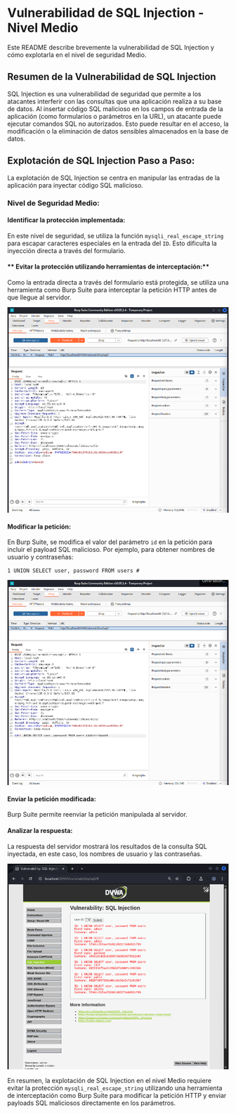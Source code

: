 # Vulnerabilidad de SQL Injection - Nivel Medio

Este README describe brevemente la vulnerabilidad de SQL Injection y cómo explotarla en el nivel de seguridad Medio.

## Resumen de la Vulnerabilidad de SQL Injection

SQL Injection es una vulnerabilidad de seguridad que permite a los atacantes interferir con las consultas que una aplicación realiza a su base de datos. Al insertar código SQL malicioso en los campos de entrada de la aplicación (como formularios o parámetros en la URL), un atacante puede ejecutar comandos SQL no autorizados. Esto puede resultar en el acceso, la modificación o la eliminación de datos sensibles almacenados en la base de datos.

## Explotación de SQL Injection Paso a Paso:

La explotación de SQL Injection se centra en manipular las entradas de la aplicación para inyectar código SQL malicioso.

### Nivel de Seguridad Medio:

#### Identificar la protección implementada:
En este nivel de seguridad, se utiliza la función `mysqli_real_escape_string` para escapar caracteres especiales en la entrada del `ID`. Esto dificulta la inyección directa a través del formulario.

#### ** Evitar la protección utilizando herramientas de interceptación:**
Como la entrada directa a través del formulario está protegida, se utiliza una herramienta como Burp Suite para interceptar la petición HTTP antes de que llegue al servidor.

![imagen de la vulnerabilidad SQL Injection 1](../../assets/SQLInjectionMedium01.png)

#### Modificar la petición:
En Burp Suite, se modifica el valor del parámetro `id` en la petición para incluir el payload SQL malicioso. Por ejemplo, para obtener nombres de usuario y contraseñas:

```
1 UNION SELECT user, password FROM users #
```

![imagen de la vulnerabilidad SQL Injection 2](../../assets/SQLInjectionMedium02.png)

#### Enviar la petición modificada:
Burp Suite permite reenviar la petición manipulada al servidor.

#### Analizar la respuesta:
La respuesta del servidor mostrará los resultados de la consulta SQL inyectada, en este caso, los nombres de usuario y las contraseñas.

![imagen de la vulnerabilidad SQL Injection 3](../../assets/SQLInjectionMedium03.png)

En resumen, la explotación de SQL Injection en el nivel Medio requiere evitar la protección `mysqli_real_escape_string` utilizando una herramienta de interceptación como Burp Suite para modificar la petición HTTP y enviar payloads SQL maliciosos directamente en los parámetros.